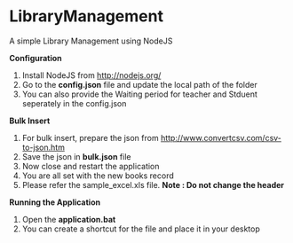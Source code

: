 # LibraryManagement
A simple Library Management using NodeJS

**Configuration**

1. Install NodeJS from http://nodejs.org/
2. Go to the **config.json** file and update the local path of the folder
3. You can also provide the Waiting period for teacher and Stduent seperately in the config.json

**Bulk Insert**
1. For bulk insert, prepare the json from http://www.convertcsv.com/csv-to-json.htm
2. Save the json in **bulk.json** file
3. Now close and restart the application
4. You are all set with the new books record
5. Please refer the sample_excel.xls file. **Note : Do not change the header**

**Running the Application**
1. Open the **application.bat** 
2. You can create a shortcut for the file and place it in your desktop


